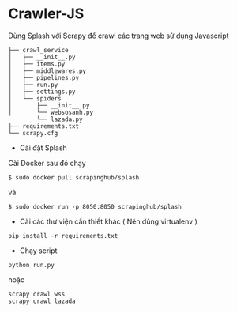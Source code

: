 # Crawler-JS
Dùng Splash với Scrapy để crawl các trang web sử dụng Javascript

```
├── crawl_service
│   ├── __init__.py
│   ├── items.py
│   ├── middlewares.py
│   ├── pipelines.py
│   ├── run.py
│   ├── settings.py
│   └── spiders
│       ├── __init__.py
│       └── websosanh.py
        └── lazada.py
├── requirements.txt
└── scrapy.cfg
```

- Cài đặt Splash 

Cài Docker sau đó chạy 
```
$ sudo docker pull scrapinghub/splash
```
và
```
$ sudo docker run -p 8050:8050 scrapinghub/splash
```
- Cài các thư viện cần thiết khác ( Nên dùng virtualenv )
```
pip install -r requirements.txt
```
- Chạy script 
```
python run.py
```
hoặc 
```
scrapy crawl wss 
scrapy crawl lazada
```
